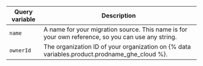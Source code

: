 | Query variable | Description |
|----|----|
| `name` | A name for your migration source. This name is for your own reference, so you can use any string.
| `ownerId` | The organization ID of your organization on {% data variables.product.prodname_ghe_cloud %}.
